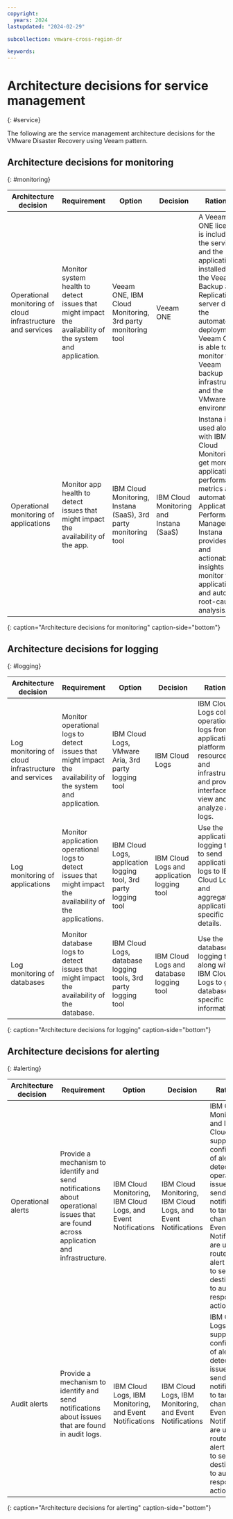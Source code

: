 ```yaml
---
copyright:
  years: 2024
lastupdated: "2024-02-29"

subcollection: vmware-cross-region-dr

keywords:
---
```


# Architecture decisions for service management
{: #service}

The following are the service management architecture decisions for the VMware Disaster Recovery using Veeam pattern.


## Architecture decisions for monitoring
{: #monitoring}

| Architecture decision                                   | Requirement                                                                                          | Option                                                      | Decision                          | Rationale                                                                                                                                                                                                                                             |
|-------------------------------------------------------------|----------------------------------------------------------------------------------------------------------|-----------------------------------------------------------------|---------------------------------------|-----------------------------------------------------------------------------------------------------------------------------------------------------------------------------------------------------------------------------------------------------------|
| Operational monitoring of cloud infrastructure and services | Monitor system health to detect issues that might impact the availability of the system and application. | Veeam ONE, IBM Cloud Monitoring, 3rd party monitoring tool      | Veeam ONE                             | A Veeam ONE license is included in the service and the application is installed on the Veeam Backup and Replication server during the automated deployment. Veeam ONE is able to monitor the Veeam backup infrastructure and the VMware environment. |
| Operational monitoring of applications                      | Monitor app health to detect issues that might impact the availability of the app.                       | IBM Cloud Monitoring, Instana (SaaS), 3rd party monitoring tool | IBM Cloud Monitoring and Instana (SaaS) | Instana is used along with IBM Cloud Monitoring to get more application performance metrics and automate Application Performance Management. Instana provides data and actionable insights to monitor the applications and automate root-cause analysis.  |
{: caption="Architecture decisions for monitoring" caption-side="bottom"}

## Architecture decisions for logging
{: #logging}

| Architecture decision                           | Requirement                                                                                               | Option                                                          | Decision                                 | Rationale                                                                                                                                               |
|-----------------------------------------------------|---------------------------------------------------------------------------------------------------------------|---------------------------------------------------------------------|----------------------------------------------|-------------------------------------------------------------------------------------------------------------------------------------------------------------|
| Log monitoring of cloud infrastructure and services | Monitor operational logs to detect issues that might impact the availability of the system and application.   | IBM Cloud Logs, VMware Aria, 3rd party logging tool              | IBM Cloud Logs                            | IBM Cloud Logs collects operational logs from applications, platform resources, and infrastructure and provides interfaces to view and analyze all logs. |
| Log monitoring of applications                      | Monitor application operational logs to detect issues that might impact the availability of the applications. | IBM Cloud Logs, application logging tool, 3rd party logging tool | IBM Cloud Logs and application logging tool | Use the application logging tool to send application logs to IBM Cloud Logs and aggregate application-specific log details.                              |
| Log monitoring of databases                         | Monitor database logs to detect issues that might impact the availability of the database.                    | IBM Cloud Logs, database logging tools, 3rd party logging tool   | IBM Cloud Logs and database logging tool    | Use the database logging tools along with IBM Cloud Logs to get database-specific log information.                                                  |
{: caption="Architecture decisions for logging" caption-side="bottom"}

## Architecture decisions for alerting
{: #alerting}

| Architecture decision | Requirement                                                                                                                       | Option                                                        | Decision                                                      | Rationale                                                                                                                                                                                                                                                         |
|---------------------------|---------------------------------------------------------------------------------------------------------------------------------------|-------------------------------------------------------------------|-------------------------------------------------------------------|-----------------------------------------------------------------------------------------------------------------------------------------------------------------------------------------------------------------------------------------------------------------------|
| Operational alerts        | Provide a mechanism to identify and send notifications about operational issues that are found across application and infrastructure. | IBM Cloud Monitoring, IBM Cloud Logs, and Event Notifications    | IBM Cloud Monitoring, IBM Cloud Logs, and Event Notifications    | IBM Cloud Monitoring and IBM Cloud Logs support the configuration of alerts to detect operational issues and send notifications to targeted channels. Event Notifications are used to route the alert events to service destinations to automate response actions. |
| Audit alerts              | Provide a mechanism to identify and send notifications about issues that are found in audit logs.                                     | IBM Cloud Logs, IBM Monitoring, and Event Notifications | IBM Cloud Logs, IBM Monitoring, and Event Notifications | IBM Cloud Logs supports the configuration of alerts to detect audit issues and send notifications to targeted channels. Event Notifications are used to route the alert events to service destinations to automate response actions.                            |
{: caption="Architecture decisions for alerting" caption-side="bottom"}
